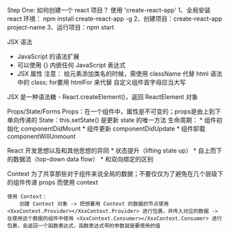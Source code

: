 Step One: 如何创建一个 react 项目？
    使用 'create-react-app'
    1、全局安装 react 环境： npm install create-react-app -g
    2、创建项目：create-react-app project-name
    3、运行项目：npm start


JSX 语法
* JavaScript 的语法扩展
* 可以使用 {} 内嵌任何 JavaScript 表达式
* JSX 属性
注意： 给元素添加类名的时候，需使用 className 代替 html 语法中的 class; for要用 htmlFor 来代替
    自定义组件首字母应当大写

JSX 是一种语法糖 - React.createElement()，返回 ReactElement 对象

Props/State/Forms
Props：在一个组件中，属性是不可变的；props是由上到下单向传递的
State：this.setState() 是更新 state 的唯一方法
生命周期：
    * 组件初始化 componentDidMount
    * 组件更新 componentDidUpdate
    * 组件卸载 componentWillUnmount

React 开发思想以及和其他思想的异同
    * 状态提升（lifting state up）
    * 自上而下的数据流（top-down data flow）
    * 和双向绑定的区别

Context
    为了共享那些对于组件来说全局的数据；不要仅仅为了避免在几个层级下的组件传递 props 而使用 context
    
    使用 Context：
        创建 Context 对象 -> 把想要用 Context 的数据的节点使用 <XxxContext.Provider></XxxContext.Provider> 进行包裹，并传入对应的数据 -> 在使用这个数据的组件中使用 <XxxContext.Consumer></XxxContext.Consumer> 进行包裹，会返回一个函数表达式，函数表达式带的参数就是要使用的值